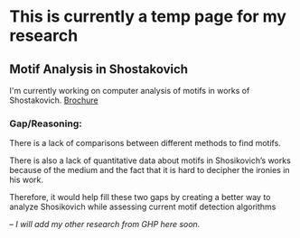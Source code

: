 # This is currently a temp page for my research

## Motif Analysis in Shostakovich 

I'm currently working on computer analysis of motifs in works of Shostakovich. [Brochure](https://george.chemmala.com/media/Project%20Brochure.pdf)

### Gap/Reasoning:
There is a lack of comparisons between different methods to find motifs.

There is also a lack of quantitative data about motifs in Shosikovich’s works because of the medium and the fact that it is hard to decipher the ironies in his work.

Therefore, it would help fill these two gaps by creating a better way to analyze Shosikovich while assessing current motif detection algorithms

– *I will add my other research from GHP here soon.*